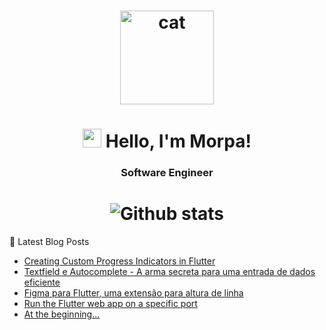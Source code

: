 
<h1 align="center">
  <img src="https://media.giphy.com/media/xFkgeu7dhfgqqxJqmj/giphy.gif" alt="cat" width="150px" />
</h1>
</h1>

<h1 align="center">
  <img src="https://media.giphy.com/media/hvRJCLFzcasrR4ia7z/giphy.gif" width="30px"> Hello, I'm Morpa!
</h1>

<h3 align="center">Software Engineer</h3>

<h1 align="center">
 <img
      align="center"
        src="https://github-readme-stats.vercel.app/api/top-langs/?username=Morpa&theme=dark&hide_border=false&include_all_commits=true&count_private=true&layout=compact"
        alt="Github stats"
      />
</h1>

📕  Latest Blog Posts
<!-- BLOG-POST-LIST:START -->
- [Creating Custom Progress Indicators in Flutter](https://morpa.netlify.app/blog/progress-indicators/)
- [Textfield e Autocomplete - A arma secre­ta para uma entrada de dados eficiente](https://morpa.netlify.app/blog/textfield-autocomplete/)
- [Figma para Flutter, uma extensão para altura de linha](https://morpa.netlify.app/blog/figma-to-flutter/)
- [Run the Flutter web app on a specific port](https://morpa.netlify.app/blog/run-flutter-web-specific-port/)
- [At the beginning...](https://morpa.netlify.app/blog/at-the-beginning/)
<!-- BLOG-POST-LIST:END -->

